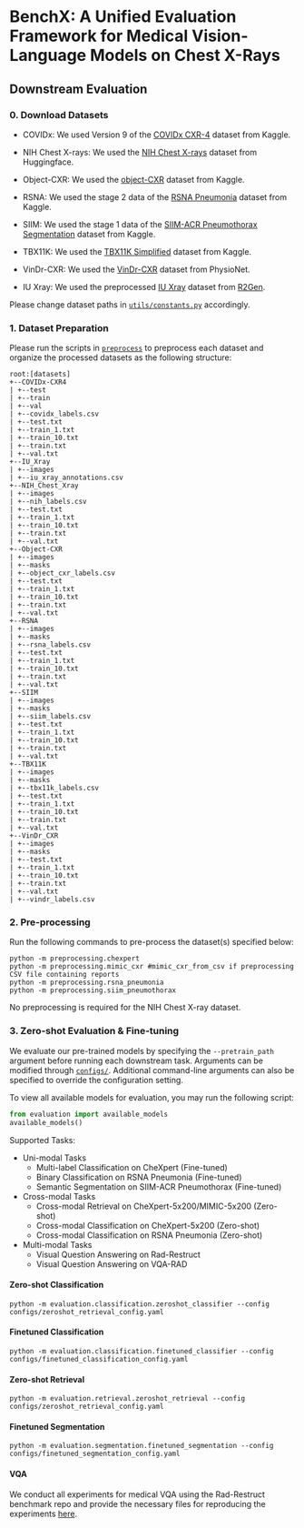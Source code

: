 # BenchX: A Unified Evaluation Framework for Medical Vision-Language Models on Chest X-Rays

## Downstream Evaluation

### 0. Download Datasets

- COVIDx: We used Version 9 of the [COVIDx CXR-4](https://www.kaggle.com/datasets/andyczhao/covidx-cxr2) dataset from Kaggle.

- NIH Chest X-rays: We used the [NIH Chest X-rays](https://huggingface.co/datasets/alkzar90/NIH-Chest-X-ray-dataset) dataset from Huggingface. 

- Object-CXR: We used the [object-CXR](https://www.kaggle.com/datasets/raddar/foreign-objects-in-chest-xrays) dataset from Kaggle.

- RSNA: We used the stage 2 data of the [RSNA Pneumonia](https://www.kaggle.com/competitions/rsna-pneumonia-detection-challenge) dataset from Kaggle.

- SIIM: We used the stage 1 data of the [SIIM-ACR Pneumothorax Segmentation](https://www.kaggle.com/datasets/vbookshelf/pneumothorax-chest-xray-images-and-masks) dataset from Kaggle.

- TBX11K: We used the [TBX11K Simplified](https://www.kaggle.com/datasets/vbookshelf/tbx11k-simplified) dataset from Kaggle.

- VinDr-CXR: We used the [VinDr-CXR](https://physionet.org/content/vindr-cxr/1.0.0/) dataset from PhysioNet.

- IU Xray: We used the preprocessed [IU Xray](https://drive.google.com/file/d/1c0BXEuDy8Cmm2jfN0YYGkQxFZd2ZIoLg) dataset from [R2Gen](https://github.com/cuhksz-nlp/R2Gen).

Please change dataset paths in [`utils/constants.py`](utils/constants.py) accordingly.

### 1. Dataset Preparation

Please run the scripts in [`preprocess`](preprocess) to preprocess each dataset and organize the processed datasets as the following structure:

```
root:[datasets]
+--COVIDx-CXR4
| +--test
| +--train
| +--val
| +--covidx_labels.csv
| +--test.txt
| +--train_1.txt
| +--train_10.txt
| +--train.txt
| +--val.txt
+--IU_Xray
| +--images
| +--iu_xray_annotations.csv
+--NIH_Chest_Xray
| +--images
| +--nih_labels.csv
| +--test.txt
| +--train_1.txt
| +--train_10.txt
| +--train.txt
| +--val.txt
+--Object-CXR
| +--images
| +--masks
| +--object_cxr_labels.csv
| +--test.txt
| +--train_1.txt
| +--train_10.txt
| +--train.txt
| +--val.txt
+--RSNA
| +--images
| +--masks
| +--rsna_labels.csv
| +--test.txt
| +--train_1.txt
| +--train_10.txt
| +--train.txt
| +--val.txt
+--SIIM
| +--images
| +--masks
| +--siim_labels.csv
| +--test.txt
| +--train_1.txt
| +--train_10.txt
| +--train.txt
| +--val.txt
+--TBX11K
| +--images
| +--masks
| +--tbx11k_labels.csv
| +--test.txt
| +--train_1.txt
| +--train_10.txt
| +--train.txt
| +--val.txt
+--VinDr_CXR
| +--images
| +--masks
| +--test.txt
| +--train_1.txt
| +--train_10.txt
| +--train.txt
| +--val.txt
| +--vindr_labels.csv
```

### 2. Pre-processing

Run the following commands to pre-process the dataset(s) specified below:

```
python -m preprocessing.chexpert
python -m preprocessing.mimic_cxr #mimic_cxr_from_csv if preprocessing CSV file containing reports
python -m preprocessing.rsna_pneumonia
python -m preprocessing.siim_pneumothorax
```

No preprocessing is required for the NIH Chest X-ray dataset.

### 3. Zero-shot Evaluation & Fine-tuning

We evaluate our pre-trained models by specifying the `--pretrain_path` argument before running each downstream task. Arguments can be modified through [`configs/`](configs/). Additional command-line arguments can also be specified to override the configuration setting.

To view all available models for evaluation, you may run the following script:
```python
from evaluation import available_models
available_models()
```

Supported Tasks:
* Uni-modal Tasks
    * Multi-label Classification on CheXpert (Fine-tuned)
    * Binary Classification on RSNA Pneumonia (Fine-tuned)
    * Semantic Segmentation on SIIM-ACR Pneumothorax (Fine-tuned)
* Cross-modal Tasks
    * Cross-modal Retrieval on CheXpert-5x200/MIMIC-5x200 (Zero-shot)
    * Cross-modal Classification on CheXpert-5x200 (Zero-shot)
    * Cross-modal Classification on RSNA Pneumonia (Zero-shot)
* Multi-modal Tasks
    * Visual Question Answering on Rad-Restruct
    * Visual Question Answering on VQA-RAD

#### Zero-shot Classification
```
python -m evaluation.classification.zeroshot_classifier --config configs/zeroshot_retrieval_config.yaml
```
#### Finetuned Classification
```
python -m evaluation.classification.finetuned_classifier --config configs/finetuned_classification_config.yaml
```
#### Zero-shot Retrieval
```
python -m evaluation.retrieval.zeroshot_retrieval --config configs/zeroshot_retrieval_config.yaml
```
#### Finetuned Segmentation
```
python -m evaluation.segmentation.finetuned_segmentation --config configs/finetuned_segmentation_config.yaml
```
#### VQA
We conduct all experiments for medical VQA using the Rad-Restruct benchmark repo and provide the necessary files for reproducing the experiments [here](evaluation/vqa/).



